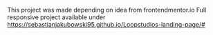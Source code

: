 This project was made depending on idea from frontendmentor.io
Full responsive project available under https://sebastianjakubowski95.github.io/Loopstudios-landing-page/#
